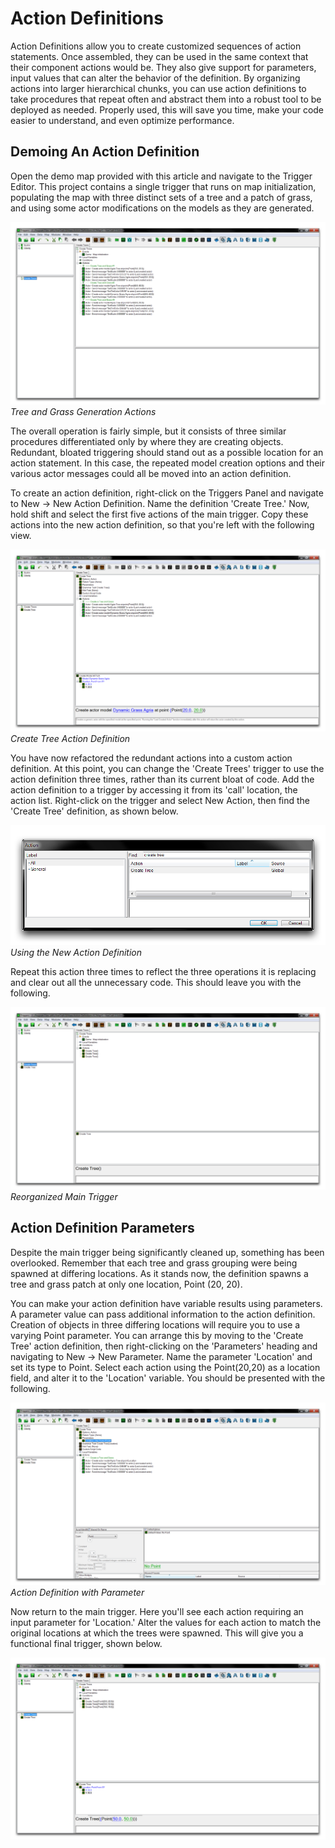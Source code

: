 # Action Definitions

Action Definitions allow you to create customized sequences of action statements. Once assembled, they can be used in the same context that their component actions would be. They also give support for parameters, input values that can alter the behavior of the definition. By organizing actions into larger hierarchical chunks, you can use action definitions to take procedures that repeat often and abstract them into a robust tool to be deployed as needed. Properly used, this will save you time, make your code easier to understand, and even optimize performance.

## Demoing An Action Definition

Open the demo map provided with this article and navigate to the Trigger Editor. This project contains a single trigger that runs on map initialization, populating the map with three distinct sets of a tree and a patch of grass, and using some actor modifications on the models as they are generated.

[![Tree and Grass Generation Actions](./resources/038_Action_Definitions1.png)](./resources/038_Action_Definitions1.png)
*Tree and Grass Generation Actions*

The overall operation is fairly simple, but it consists of three similar procedures differentiated only by where they are creating objects. Redundant, bloated triggering should stand out as a possible location for an action statement. In this case, the repeated model creation options and their various actor messages could all be moved into an action definition.

To create an action definition, right-click on the Triggers Panel and navigate to New -\> New Action Definition. Name the definition 'Create Tree.' Now, hold shift and select the first five actions of the main trigger. Copy these actions into the new action definition, so that you're left with the following view.

[![Create Tree Action Definition](./resources/038_Action_Definitions2.png)](./resources/038_Action_Definitions2.png)
*Create Tree Action Definition*

You have now refactored the redundant actions into a custom action definition. At this point, you can change the 'Create Trees' trigger to use the action definition three times, rather than its current bloat of code. Add the action definition to a trigger by accessing it from its 'call' location, the action list. Right-click on the trigger and select New Action, then find the 'Create Tree' definition, as shown below.

[![Using the New Action Definition](./resources/038_Action_Definitions3.png)](./resources/038_Action_Definitions3.png)
*Using the New Action Definition*

Repeat this action three times to reflect the three operations it is replacing and clear out all the unnecessary code. This should leave you with the following.

[![Reorganized Main Trigger](./resources/038_Action_Definitions4.png)](./resources/038_Action_Definitions4.png)
*Reorganized Main Trigger*

## Action Definition Parameters

Despite the main trigger being significantly cleaned up, something has been overlooked. Remember that each tree and grass grouping were being spawned at differing locations. As it stands now, the definition spawns a tree and grass patch at only one location, Point (20, 20).

You can make your action definition have variable results using parameters. A parameter value can pass additional information to the action definition. Creation of objects in three differing locations will require you to use a varying Point parameter. You can arrange this by moving to the 'Create Tree' action definition, then right-clicking on the 'Parameters' heading and navigating to New -\> New Parameter. Name the parameter 'Location' and set its type to Point. Select each action using the Point(20,20) as a location field, and alter it to the 'Location' variable. You should be presented with the following.

[![Action Definition with Parameter](./resources/038_Action_Definitions5.png)](./resources/038_Action_Definitions5.png)
*Action Definition with Parameter*

Now return to the main trigger. Here you'll see each action requiring an input parameter for 'Location.' Alter the values for each action to match the original locations at which the trees were spawned. This will give you a functional final trigger, shown below.

[![image4](./resources/038_Action_Definitions6.png)](./resources/038_Action_Definitions6.png)
